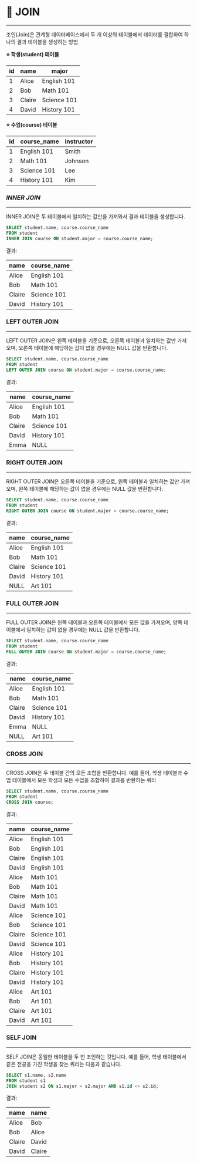 # 🎯 JOIN

---

조인(Join)은 관계형 데이터베이스에서 두 개 이상의 테이블에서 데이터를 결합하여 하나의 결과 테이블을 생성하는 방법

**⭐️ 학생(student) 테이블**

| **id** | **name** | **major**   |
| ------ | -------- |-------------|
| 1      | Alice    | English 101 |
| 2      | Bob      | Math 101    |
| 3      | Claire   | Science 101 |
| 4      | David    | History 101 |

**⭐️ 수업(course) 테이블**

| **id** | **course_name** | **instructor** |
| ------ | --------------- | -------------- |
| 1      | English 101     | Smith          |
| 2      | Math 101        | Johnson        |
| 3      | Science 101     | Lee            |
| 4      | History 101     | Kim            |

### ***INNER JOIN***

---

INNER JOIN은 두 테이블에서 일치하는 값만을 가져와서 결과 테이블을 생성합니다.

```sql
SELECT student.name, course.course_name
FROM student
INNER JOIN course ON student.major = course.course_name;
```

결과:

| **name** | **course_name** |
| -------- | --------------- |
| Alice    | English 101     |
| Bob      | Math 101        |
| Claire   | Science 101     |
| David    | History 101     |

### LEFT OUTER JOIN

---

LEFT OUTER JOIN은 왼쪽 테이블을 기준으로, 오른쪽 테이블과 일치하는 값만 가져오며, 오른쪽 테이블에 해당하는 값이 없을 경우에는 NULL 값을 반환합니다.

```sql
SELECT student.name, course.course_name
FROM student
LEFT OUTER JOIN course ON student.major = course.course_name;
```

결과:

| **name** | **course_name** |
| -------- | --------------- |
| Alice    | English 101     |
| Bob      | Math 101        |
| Claire   | Science 101     |
| David    | History 101     |
| Emma     | NULL            |

### RIGHT OUTER JOIN

---

RIGHT OUTER JOIN은 오른쪽 테이블을 기준으로, 왼쪽 테이블과 일치하는 값만 가져오며, 왼쪽 테이블에 해당하는 값이 없을 경우에는 NULL 값을 반환합니다.

```sql
SELECT student.name, course.course_name
FROM student
RIGHT OUTER JOIN course ON student.major = course.course_name;
```

결과:

| **name** | **course_name** |
| -------- | --------------- |
| Alice    | English 101     |
| Bob      | Math 101        |
| Claire   | Science 101     |
| David    | History 101     |
| NULL     | Art 101         |

### FULL OUTER JOIN

---

FULL OUTER JOIN은 왼쪽 테이블과 오른쪽 테이블에서 모든 값을 가져오며, 양쪽 테이블에서 일치하는 값이 없을 경우에는 NULL 값을 반환합니다.

```sql
SELECT student.name, course.course_name
FROM student
FULL OUTER JOIN course ON student.major = course.course_name;
```

결과:

| **name** | **course_name** |
| -------- | --------------- |
| Alice    | English 101     |
| Bob      | Math 101        |
| Claire   | Science 101     |
| David    | History 101     |
| Emma     | NULL            |
| NULL     | Art 101         |

### CROSS JOIN

---

CROSS JOIN은 두 테이블 간의 모든 조합을 반환합니다. 예를 들어, 학생 테이블과 수업 테이블에서 모든 학생과 모든 수업을 조합하여 결과를 반환하는 쿼리

```sql
SELECT student.name, course.course_name
FROM student
CROSS JOIN course;
```

결과:

| **name** | **course_name** |
| -------- | --------------- |
| Alice    | English 101     |
| Bob      | English 101     |
| Claire   | English 101     |
| David    | English 101     |
| Alice    | Math 101        |
| Bob      | Math 101        |
| Claire   | Math 101        |
| David    | Math 101        |
| Alice    | Science 101     |
| Bob      | Science 101     |
| Claire   | Science 101     |
| David    | Science 101     |
| Alice    | History 101     |
| Bob      | History 101     |
| Claire   | History 101     |
| David    | History 101     |
| Alice    | Art 101         |
| Bob      | Art 101         |
| Claire   | Art 101         |
| David    | Art 101         |

### SELF JOIN

---

SELF JOIN은 동일한 테이블을 두 번 조인하는 것입니다. 예를 들어, 학생 테이블에서 같은 전공을 가진 학생을 찾는 쿼리는 다음과 같습니다.

```sql
SELECT s1.name, s2.name
FROM student s1
JOIN student s2 ON s1.major = s2.major AND s1.id <> s2.id;
```

결과:

| **name** | **name** |
| -------- | -------- |
| Alice    | Bob      |
| Bob      | Alice    |
| Claire   | David    |
| David    | Claire   |

